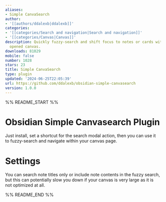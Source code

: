 ```yaml
---
aliases:
- Simple CanvaSearch
author:
- '[[authors/ddalexb|ddalexb]]'
categories:
- '[[categories/Search and navigation|Search and navigation]]'
- '[[categories/Canvas|Canvas]]'
description: Quickly fuzzy-search and shift focus to notes or cards within the currently
  opened canvas.
downloads: 81029
mobile: false
number: 1028
stars: 23
title: Simple CanvaSearch
type: plugin
updated: '2024-06-25T22:05:39'
url: https://github.com/ddalexb/obsidian-simple-canvasearch
version: 1.0.0
---
```


%% README_START %%

# Obsidian Simple Canvasearch Plugin

Just install, set a shortcut for the search modal action, then you can use it to fuzzy-search and navigate within your canvas page.
# Settings
You can search note titles only or include note contents in the fuzzy search, but this can potentially slow you down if your canvas is very large as it is not optimized at all. 

%% README_END %%